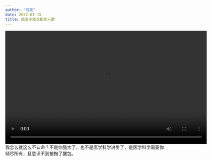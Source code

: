 ```yaml
---
author: "弓枚"
date: 2022-01-15
title: 能说不能说都能入歌
---
```


<div style="float: left;"><video src="https://www.youtube.com/watch?v=-X3hdFWmerQ" width="640px" height="360px" controls="controls"></video></div>



我怎么就这么不认命？不是你强大了，也不是医学科学进步了，是医学科学需要你倾尽所有，且意识不到被掏了腰包。